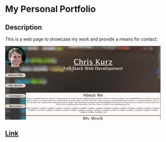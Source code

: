 # My Personal Portfolio

## Description
This is a web page to showcase my work and provide a means for contact.

![](snapshot.png)  

## [Link](https://chriskurz098.github.io/Chris-Kurz-Portfolio/)
